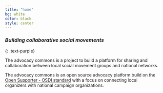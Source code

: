 ```yaml
---
title: "home"
bg: white
color: black
style: center
---
```


### *Building collaborative social movements*
{: .text-purple}

<span class="fa-stack subtlecircle" style="font-size:100px; background:rgba(255,166,0,0.1)">
  <i class="fa fa-circle fa-stack-2x text-white"></i>
  <i class="fa fa-bullhorn fa-stack-1x text-orange"></i>
</span>

The advocacy commons is a project to build a platform for sharing and collaboration between local social movement groups and national networks.

The advocacy commons is an open source advocacy platform build on the <a href="http://opensupporter.org/">Open Supporter - OSDI standard</a> with a focus on connecting local organizers with national campaign organizations.
